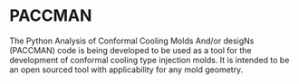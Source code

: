 # PACCMAN

The Python Analysis of Conformal Cooling Molds And/or desigNs (PACCMAN) code is being developed to be used as a tool for the development of conformal cooling type injection molds. It is intended to be an open sourced tool with applicability for any mold geometry.
